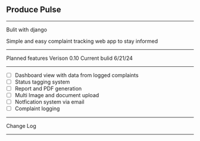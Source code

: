 ## Produce Pulse
__________________
Bulit with django 

Simple and easy complaint tracking web app to stay informed
___________________
Planned features
Verison 0.10
Current bulid 6/21/24
___________________
- [ ] Dashboard view with data from logged complaints
- [ ] Status tagging system
- [ ] Report and PDF generation 
- [ ] Multi Image and document upload
- [ ] Notfication system via email
- [ ] Complaint logging
___________________
Change Log
___________________
  